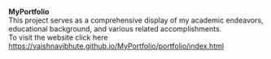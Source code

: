 <b>MyPortfolio</b><br>
This project serves as a comprehensive display of my academic endeavors, educational background, and various related accomplishments.<br>
To visit the website click here https://vaishnavibhute.github.io/MyPortfolio/portfolio/index.html
